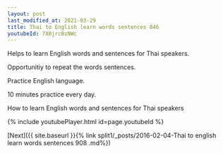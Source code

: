 ```yaml
---
layout: post
last_modified_at: 2021-03-29
title: Thai to English learn words sentences 846 
youtubeId: 7X0jrcBzNWc
---
```

 
 
Helps to learn English words and sentences for Thai speakers.

Opportunitiy to repeat the words sentences. 

Practice English language. 
 
10 minutes practice every day. 
 
How to learn English words and sentences for Thai speakers 
 
{% include youtubePlayer.html id=page.youtubeId %}
 
 
[Next]({{ site.baseurl }}{% link  split1/_posts/2016-02-04-Thai to english learn words sentences 908 .md%})
 
